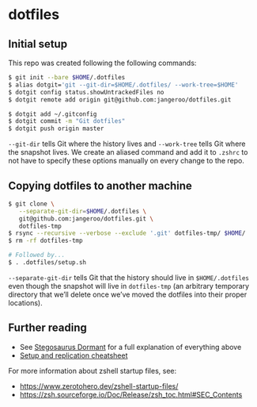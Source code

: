 # dotfiles

## Initial setup

This repo was created following the following commands:

  ```sh
  $ git init --bare $HOME/.dotfiles
  $ alias dotgit='git --git-dir=$HOME/.dotfiles/ --work-tree=$HOME'
  $ dotgit config status.showUntrackedFiles no
  $ dotgit remote add origin git@github.com:jangeroo/dotfiles.git

  $ dotgit add ~/.gitconfig
  $ dotgit commit -m "Git dotfiles"
  $ dotgit push origin master
  ```

`--git-dir` tells Git where the history lives and `--work-tree` tells Git where the snapshot lives.
We create an aliased command and add it to `.zshrc` to not have to specify these options manually on every change to the repo.


## Copying dotfiles to another machine
```sh
$ git clone \
   --separate-git-dir=$HOME/.dotfiles \
   git@github.com:jangeroo/dotfiles.git \
   dotfiles-tmp
$ rsync --recursive --verbose --exclude '.git' dotfiles-tmp/ $HOME/
$ rm -rf dotfiles-tmp

# Followed by...
$ . .dotfiles/setup.sh
```

`--separate-git-dir` tells Git that the history should live in `$HOME/.dotfiles` even though the snapshot will live in `dotfiles-tmp` (an arbitrary temporary directory that we’ll delete once we’ve moved the dotfiles into their proper locations).


## Further reading

- See [Stegosaurus Dormant](https://stegosaurusdormant.com/bare-git-repo/) for a full explanation of everything above
- [Setup and replication cheatsheet](https://github.com/Siilwyn/my-dotfiles/tree/master/.my-dotfiles)

For more information about zshell startup files, see:
- https://www.zerotohero.dev/zshell-startup-files/
- https://zsh.sourceforge.io/Doc/Release/zsh_toc.html#SEC_Contents

